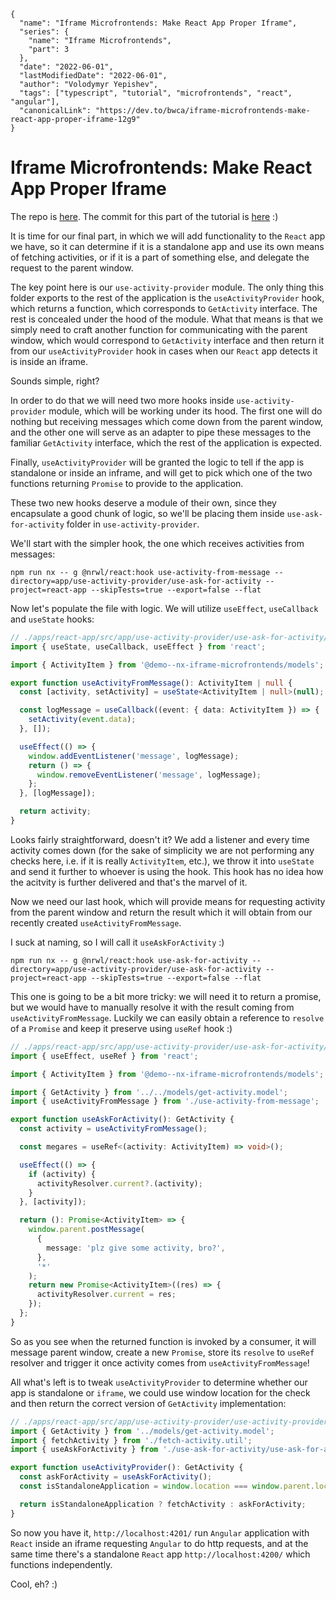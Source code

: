 ```ic-metadata
{
  "name": "Iframe Microfrontends: Make React App Proper Iframe",
  "series": {
    "name": "Iframe Microfrontends",
    "part": 3
  },
  "date": "2022-06-01",
  "lastModifiedDate": "2022-06-01",
  "author": "Volodymyr Yepishev",
  "tags": ["typescript", "tutorial", "microfrontends", "react", "angular"],
  "canonicalLink": "https://dev.to/bwca/iframe-microfrontends-make-react-app-proper-iframe-12g9"
}
```

# Iframe Microfrontends: Make React App Proper Iframe

The repo is [here](https://github.com/Bwca/demo__iframe-micro-frontends).
The commit for this part of the tutorial is [here](https://github.com/Bwca/demo__iframe-micro-frontends/commit/568de18c7e34ada4c55ac38ad7fbf9201b026cbd) :)

It is time for our final part, in which we will add functionality to the `React` app we have, so it can determine if it is a standalone app and use its own means of fetching activities, or if it is a part of something else, and delegate the request to the parent window.

The key point here is our `use-activity-provider` module. The only thing this folder exports to the rest of the application is the `useActivityProvider` hook, which returns a function, which corresponds to `GetActivity` interface. The rest is concealed under the hood of the module. What that means is that we simply need to craft another function for communicating with the parent window, which would correspond to `GetActivity` interface and then return it from our `useActivityProvider` hook in cases when our `React` app detects it is inside an iframe.

Sounds simple, right?

In order to do that we will need two more hooks inside `use-activity-provider` module, which will be working under its hood. The first one will do nothing but receiving messages which come down from the parent window, and the other one will serve as an adapter to pipe these messages to the familiar `GetActivity` interface, which the rest of the application is expected.

Finally,  `useActivityProvider` will be granted the logic to tell if the app is standalone or inside an inframe, and will get to pick which one of the two functions returning `Promise` to provide to the application.

These two new hooks deserve a module of their own, since they encapsulate a good chunk of logic, so we'll be placing them inside `use-ask-for-activity` folder in `use-activity-provider`.

We'll start with the simpler hook, the one which receives activities from messages:
```node
npm run nx -- g @nrwl/react:hook use-activity-from-message --directory=app/use-activity-provider/use-ask-for-activity --project=react-app --skipTests=true --export=false --flat
```

Now let's populate the file with logic. We will utilize `useEffect`, `useCallback` and `useState` hooks:

```typescript
// ./apps/react-app/src/app/use-activity-provider/use-ask-for-activity/use-activity-from-message.ts
import { useState, useCallback, useEffect } from 'react';

import { ActivityItem } from '@demo--nx-iframe-microfrontends/models';

export function useActivityFromMessage(): ActivityItem | null {
  const [activity, setActivity] = useState<ActivityItem | null>(null);

  const logMessage = useCallback((event: { data: ActivityItem }) => {
    setActivity(event.data);
  }, []);

  useEffect(() => {
    window.addEventListener('message', logMessage);
    return () => {
      window.removeEventListener('message', logMessage);
    };
  }, [logMessage]);

  return activity;
}
```

Looks fairly straightforward, doesn't it? We add a listener and every time activity comes down (for the sake of simplicity we are not performing any checks here, i.e. if it is really `ActivityItem`, etc.), we throw it into `useState` and send it further to whoever is using the hook. This hook has no idea how the acitvity is further delivered and that's the marvel of it.

Now we need our last hook, which will provide means for requesting activity from the parent window and return the result which it will obtain from our recently created `useActivityFromMessage`.

I suck at naming, so I will call it `useAskForActivity` :)

```node
npm run nx -- g @nrwl/react:hook use-ask-for-activity --directory=app/use-activity-provider/use-ask-for-activity --project=react-app --skipTests=true --export=false --flat
```

This one is going to be a bit more tricky: we will need it to return a promise, but we would have to manually resolve it with the result coming from `useActivityFromMessage`. Luckily we can easily obtain a reference to `resolve` of a `Promise` and keep it preserve using `useRef` hook :)

```typescript
// ./apps/react-app/src/app/use-activity-provider/use-ask-for-activity/use-ask-for-activity.ts
import { useEffect, useRef } from 'react';

import { ActivityItem } from '@demo--nx-iframe-microfrontends/models';

import { GetActivity } from '../../models/get-activity.model';
import { useActivityFromMessage } from './use-activity-from-message';

export function useAskForActivity(): GetActivity {
  const activity = useActivityFromMessage();

  const megares = useRef<(activity: ActivityItem) => void>();

  useEffect(() => {
    if (activity) {
      activityResolver.current?.(activity);
    }
  }, [activity]);

  return (): Promise<ActivityItem> => {
    window.parent.postMessage(
      {
        message: 'plz give some activity, bro?',
      },
      '*'
    );
    return new Promise<ActivityItem>((res) => {
      activityResolver.current = res;
    });
  };
}
```

So as you see when the returned function is invoked by a consumer, it will message parent window, create a new `Promise`, store its `resolve` to `useRef` resolver and trigger it once activity comes from `useActivityFromMessage`!

All what's left is to tweak `useActivityProvider` to determine whether our app is standalone or `iframe`, we could use window location for the check and then return the correct version of `GetActivity` implementation:

```typescript
// ./apps/react-app/src/app/use-activity-provider/use-activity-provider.ts
import { GetActivity } from '../models/get-activity.model';
import { fetchActivity } from './fetch-activity.util';
import { useAskForActivity } from './use-ask-for-activity/use-ask-for-activity';

export function useActivityProvider(): GetActivity {
  const askForActivity = useAskForActivity();
  const isStandaloneApplication = window.location === window.parent.location;

  return isStandaloneApplication ? fetchActivity : askForActivity;
}
```

So now you have it, `http://localhost:4201/` run `Angular` application with `React` inside an iframe requesting `Angular` to do http requests, and at the same time there's a standalone `React` app `http://localhost:4200/` which functions independently.

Cool, eh? :)